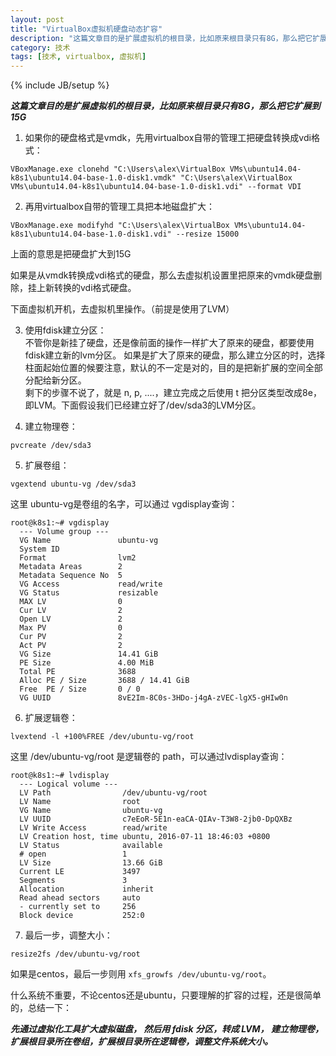 ```yaml
---
layout: post
title: "VirtualBox虚拟机硬盘动态扩容"
description: "这篇文章目的是扩展虚拟机的根目录，比如原来根目录只有8G，那么把它扩展到15G"
category: 技术
tags: [技术, virtualbox, 虚拟机]
---
```

{% include JB/setup %}

***这篇文章目的是扩展虚拟机的根目录，比如原来根目录只有8G，那么把它扩展到15G***  
1. 如果你的硬盘格式是vmdk，先用virtualbox自带的管理工把硬盘转换成vdi格式：

```
VBoxManage.exe clonehd "C:\Users\alex\VirtualBox VMs\ubuntu14.04-k8s1\ubuntu14.04-base-1.0-disk1.vmdk" "C:\Users\alex\VirtualBox VMs\ubuntu14.04-k8s1\ubuntu14.04-base-1.0-disk1.vdi" --format VDI
```

2. 再用virtualbox自带的管理工具把本地磁盘扩大：

```
VBoxManage.exe modifyhd "C:\Users\alex\VirtualBox VMs\ubuntu14.04-k8s1\ubuntu14.04-base-1.0-disk1.vdi" --resize 15000
```

上面的意思是把硬盘扩大到15G  

如果是从vmdk转换成vdi格式的硬盘，那么去虚拟机设置里把原来的vmdk硬盘删除，挂上新转换的vdi格式硬盘。

下面虚拟机开机，去虚拟机里操作。（前提是使用了LVM）

3. 使用fdisk建立分区：  
不管你是新挂了硬盘，还是像前面的操作一样扩大了原来的硬盘，都要使用fdisk建立新的lvm分区。
如果是扩大了原来的硬盘，那么建立分区的时，选择柱面起始位置的候要注意，默认的不一定是对的，目的是把新扩展的空间全部分配给新分区。   
剩下的步骤不说了，就是 n, p, ....，建立完成之后使用 t 把分区类型改成8e，即LVM。下面假设我们已经建立好了/dev/sda3的LVM分区。

4. 建立物理卷：  

```
pvcreate /dev/sda3
```

5. 扩展卷组：  

```
vgextend ubuntu-vg /dev/sda3
```

这里 ubuntu-vg是卷组的名字，可以通过 vgdisplay查询：

```
root@k8s1:~# vgdisplay 
  --- Volume group ---
  VG Name               ubuntu-vg
  System ID             
  Format                lvm2
  Metadata Areas        2
  Metadata Sequence No  5
  VG Access             read/write
  VG Status             resizable
  MAX LV                0
  Cur LV                2
  Open LV               2
  Max PV                0
  Cur PV                2
  Act PV                2
  VG Size               14.41 GiB
  PE Size               4.00 MiB
  Total PE              3688
  Alloc PE / Size       3688 / 14.41 GiB
  Free  PE / Size       0 / 0   
  VG UUID               8vE2Im-8C0s-3HDo-j4gA-zVEC-lgX5-gHIw0n
```

6. 扩展逻辑卷：  

```
lvextend -l +100%FREE /dev/ubuntu-vg/root
```

这里 /dev/ubuntu-vg/root 是逻辑卷的 path，可以通过lvdisplay查询：

```
root@k8s1:~# lvdisplay 
  --- Logical volume ---
  LV Path                /dev/ubuntu-vg/root
  LV Name                root
  VG Name                ubuntu-vg
  LV UUID                c7eEoR-5E1n-eaCA-QIAv-T3W8-2jb0-DpQXBz
  LV Write Access        read/write
  LV Creation host, time ubuntu, 2016-07-11 18:46:03 +0800
  LV Status              available
  # open                 1
  LV Size                13.66 GiB
  Current LE             3497
  Segments               3
  Allocation             inherit
  Read ahead sectors     auto
  - currently set to     256
  Block device           252:0
```

7. 最后一步，调整大小：  

```
resize2fs /dev/ubuntu-vg/root
```

如果是centos，最后一步则用 `xfs_growfs /dev/ubuntu-vg/root`。  

什么系统不重要，不论centos还是ubuntu，只要理解的扩容的过程，还是很简单的，总结一下：  

***先通过虚拟化工具扩大虚拟磁盘， 然后用 fdisk 分区，转成 LVM， 建立物理卷，扩展根目录所在卷组，扩展根目录所在逻辑卷，调整文件系统大小。***